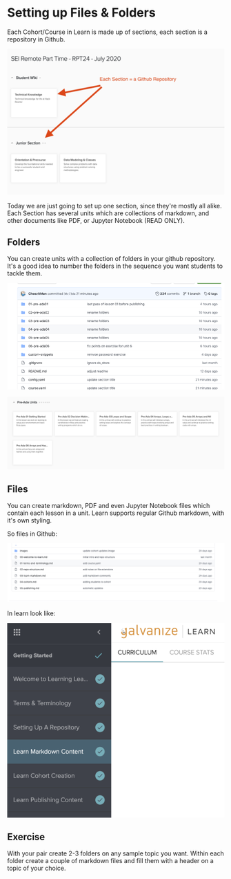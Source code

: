 
# Setting up Files & Folders

Each Cohort/Course in Learn is made up of sections, each section is a repository in Github.

![Learn Sections](images/learn-sections.png)

Today we are just going to set up one section, since they're mostly all alike.  Each Section has several units which are collections of markdown, and other documents like PDF, or Jupyter Notebook (READ ONLY).

## Folders

You can create units with a collection of folders in your github repository.  It's a good idea to number the folders in the sequence you want students to tackle them.  

![Github Repo Folders](images/github-unit-folders.png)

![Learn Unit Folders](images/learn-units.png)

## Files

You can create markdown, PDF and even Jupyter Notebook files which contain each lesson in a unit.  Learn supports regular Github markdown, with it's own styling.

So files in Github:

![Ada Github Files](images/github-files.png)

In learn look like:

![Learn Lessons](images/learn-lessons.png)

## Exercise

With your pair create 2-3  folders on any sample topic you want.  Within each folder create a couple of markdown files and fill them with a header on a topic of your choice.  

